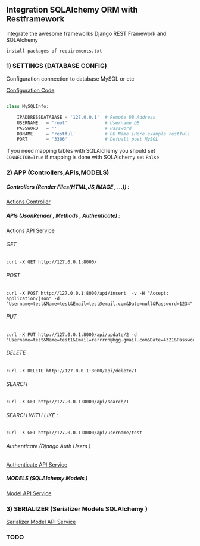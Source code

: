 
## Integration SQLAlchemy ORM with Restframework

integrate the awesome frameworks Django REST Framework and SQLAlchemy


``` 
install packages of requirements.txt
```


### 1) SETTINGS (DATABASE CONFIG)
Configuration connection to database MySQL or etc 

[ Configuration Code](https://github.com/RaminFP/SQLAlchemy_RestfulAPI/blob/master/config/database/dbconfig.py) 

```python

class MySQLInfo:

    IPADDRESSDATABASE = '127.0.0.1'  # Remote DB Address
    USERNAME   = 'root'              # Username DB
    PASSWORD   = ''                  # Password 
    DBNAME     = 'restful'           # DB Name (Here example restful)   
    PORT       = '3306'              # Defualt post MySQL    
```
 
if you need mapping tables with SQLAlchemy you should set `CONNECTOR=True` if mapping is done with SQLAlchemy set `False` 
 
 
### 2) APP (Controllers,APIs,MODELS)

##### Controllers (Render Files(HTML,JS,IMAGE , ...)) :

[ Actions Controller ](https://github.com/RaminFP/SQLAlchemy_RestfulAPI/tree/master/app/controllers) 

##### APIs (JsonRender , Methods , Authenticate) : 


[ Actions API Service ](https://github.com/RaminFP/SQLAlchemy_RestfulAPI/tree/master/app/apis) 

###### GET 

```shell
curl -X GET http://127.0.0.1:8000/
```

###### POST

```shell
curl -X POST http://127.0.0.1:8000/api/insert  -v -H "Accept: application/json" -d "Username=test&Name=test&Email=test@email.com&Date=null&Password=1234"
```

###### PUT

```shell
curl -X PUT http://127.0.0.1:8000/api/update/2 -d "Username=test&Name=test1&Email=rarrrrn@bgg.gmail.com&Date=4321&Password=1234"
```

###### DELETE 

```shell
curl -X DELETE http://127.0.0.1:8000/api/delete/1
```

###### SEARCH 

```shell
curl -X GET http://127.0.0.1:8000/api/search/1
```

###### SEARCH WITH LIKE :

```shell
curl -X GET http://127.0.0.1:8000/api/username/test
```


###### Authenticate (Django Auth Users )

[ Authenticate API Service ](https://github.com/RaminFP/SQLAlchemy_RestfulAPI/blob/master/app/apis/HomeAPI.py) 


##### MODELS (SQLAlchemy Models )

[ Model API Service ](https://github.com/RaminFP/SQLAlchemy_RestfulAPI/tree/master/app/models) 



### 3) SERIALIZER (Serializer Models SQLAlchemy )

[ Serializer Model API Service ](https://github.com/RaminFP/SQLAlchemy_RestfulAPI/tree/master/serialization) 


### TODO



